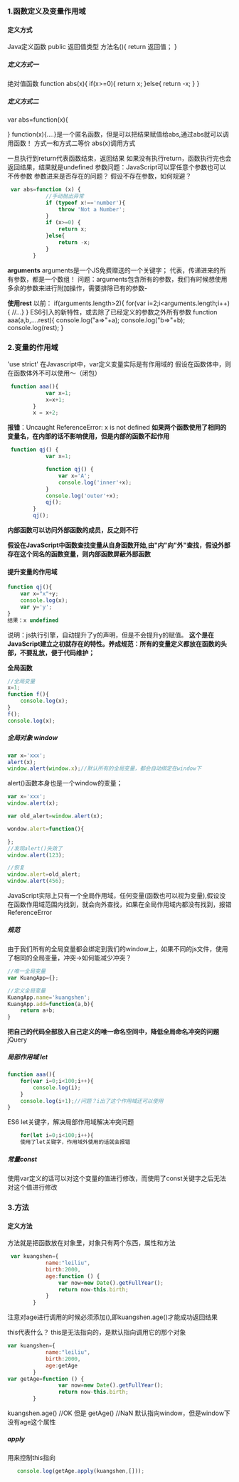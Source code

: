 ### 1.函数定义及变量作用域
#### 定义方式

Java定义函数
public 返回值类型 方法名(){
	return 返回值；
}
##### 定义方式一
绝对值函数
function abs(x){
	if(x>=0){
    return x;
    }else{
    return -x;
    }
}
##### 定义方式二
var abs=function(x){
	
}
function(x){....}是一个匿名函数，但是可以把结果赋值给abs,通过abs就可以调用函数！
方式一和方式二等价
abs(x)调用方式

一旦执行到return代表函数结束，返回结果
如果没有执行return，函数执行完也会返回结果，结果就是undefined
参数问题：JavaScript可以穿任意个参数也可以不传参数
参数进来是否存在的问题？
假设不存在参数，如何规避？
```js
 var abs=function (x) {
            //手动抛出异常
            if (typeof x!=='number'){
                throw 'Not a Number';
            }
            if (x>=0) {
                return x;
            }else{
                return -x;
            }
        }
```
**arguments**
arguments是一个JS免费赠送的一个关键字；
代表，传递进来的所有参数，都是一个数组！
问题：arguments包含所有的参数，我们有时候想使用多余的参数来进行附加操作，需要排除已有的参数- 

**使用rest**
以前：
	if(arguments.length>2){
    	for(var i=2;i<arguments.length;i++){
        //...}
    }
ES6引入的新特性，或去除了已经定义的参数之外所有参数
function aaa(a,b,....rest){
	console.log("a=>"+a);
    console.log("b=>"+b);
    console.log(rest);
}

### 2.变量的作用域
'use strict'
在Javascript中，var定义变量实际是有作用域的
假设在函数体中，则在函数体外不可以使用～（闭包）

```js
 function aaa(){
            var x=1;
            x=x+1;
        }
        x = x+2;
```
**报错**：Uncaught ReferenceError: x is not defined
**如果两个函数使用了相同的变量名，在内部的话不影响使用，但是内部的函数不起作用**

```js
 function qj() {
            var x=1;

            function qj() {
                var x='A';
                console.log('inner'+x);
            }
            console.log('outer'+x);
            qj();
        }
        qj();
```
**内部函数可以访问外部函数的成员，反之则不行**

**假设在JavaScript中函数查找变量从自身函数开始,由"内"向"外"查找，假设外部存在这个同名的函数变量，则内部函数屏蔽外部函数**

#### 提升变量的作用域

```js
function qj(){	
	var x="x"+y;
    console.log(x);
    var y='y';
}
结果：x undefined 
```
说明：js执行引擎，自动提升了y的声明，但是不会提升y的赋值。
**这个是在JavaScript建立之初就存在的特性。养成规范：所有的变量定义都放在函数的头部，不要乱放，便于代码维护；**

**全局函数**

```js
//全局变量
x=1;
function f(){
	console.log(x);
}
f();
console.log(x);
```
##### 全局对象 window

```js
var x='xxx';
alert(x);
window.alert(window.x);//默认所有的全局变量，都会自动绑定在window下
```

alert()函数本身也是一个window的变量；
```js
var x='xxx';
window.alert(x);

var old_alert=window.alert(x);

wondow.alert=function(){

};
//发现alert()失效了
window.alert(123);

//恢复
window.alert=old_alert;
window.alert(456);
```
JavaScript实际上只有一个全局作用域，任何变量(函数也可以视为变量),假设没在函数作用域范围内找到，就会向外查找，如果在全局作用域内都没有找到，报错ReferenceError

##### 规范
由于我们所有的全局变量都会绑定到我们的window上，如果不同的js文件，使用了相同的全局变量，冲突->如何能减少冲突？

```js
//唯一全局变量
var KuangApp={};

//定义全局变量
KuangApp.name='kuangshen';
KuangApp.add=function(a,b){
	return a+b;
}
```
**把自己的代码全部放入自己定义的唯一命名空间中，降低全局命名冲突的问题**
jQuery

##### 局部作用域 let

```js
function aaa(){
	for(var i=0;i<100;i++){
    	console.log(i);
    }
    console.log(i+1);//问题？i出了这个作用域还可以使用
}
```
ES6 let关键字，解决局部作用域解决冲突问题
```js
	for(let i=0;i<100;i++){
	使用了let关键字，作用域外使用的话就会报错
```
##### 常量const
使用var定义的话可以对这个变量的值进行修改，而使用了const关键字之后无法对这个值进行修改

### 3.方法
#### 定义方法
方法就是把函数放在对象里，对象只有两个东西，属性和方法

```js
 var kuangshen={
            name:"leiliu",
            birth:2000,
            age:function () {
                var now=new Date().getFullYear();
                return now-this.birth;
            }
        }
```
注意对age进行调用的时候必须添加(),即kuangshen.age()才能成功返回结果

this代表什么？
this是无法指向的，是默认指向调用它的那个对象

```js
var kuangshen={
            name:"leiliu",
            birth:2000,
            age:getAge
        }
var getAge=function () {
                var now=new Date().getFullYear();
                return now-this.birth;
        }
```
kuangshen.age() //OK
但是 getAge() //NaN 默认指向window，但是window下没有age这个属性

##### apply
用来控制this指向

```js
   console.log(getAge.apply(kuangshen,[]));
```